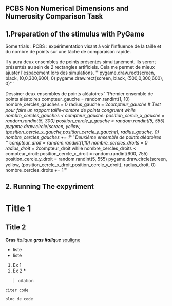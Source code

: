 ## PCBS Non Numerical Dimensions and Numerosity Comparison Task

## 1.Preparation of the stimulus with PyGame
Some trials : 
PCBS : expérimentation visant à voir l'influence de la taille et du nombre de points sur une tâche de comparaison rapide.

Il y aura deux ensembles de points présentés simultanément. Ils seront présentés au sein de 2 rectangles artificiels. Cela me permet de mieux ajuster l'espacement lors des simulations.
'''pygame.draw.rect(screen, black, (0,0,300,600), 0)
pygame.draw.rect(screen, black, (500,0,300,600), 0)'''

Dessiner deux ensembles de points aléatoires
'''Premier ensemble de points aléatoires
compteur_gauche = random.randint(1, 10)
nombre_cercles_gauches = 0
radius_gauche = 2*compteur_gauche # Test pour faire un rapport taille-nombre de points congruent
while nombre_cercles_gauches < compteur_gauche:
	position_cercle_x_gauche = random.randint(5, 300)
	position_cercle_y_gauche = random.randint(5, 555)
	pygame.draw.circle(screen, yellow, (position_cercle_x_gauche,position_cercle_y_gauche), radius_gauche, 0)
	nombre_cercles_gauches += 1'''
Deuxième ensemble de points aléatoires
'''compteur_droit = random.randint(1,10)
nombre_cercles_droits = 0
radius_droit = 2*compteur_droit
while nombre_cercles_droits < compteur_droit:
	position_cercle_x_droit = random.randint(600, 755)
	position_cercle_y_droit = random.randint(5, 555)
	pygame.draw.circle(screen, yellow, (position_cercle_x_droit,position_cercle_y_droit), radius_droit, 0)
	nombre_cercles_droits += 1'''





## 2. Running The expyriment

# Title 1
## Title 2

**Gras**
*italique*
***gras italique***
<u>souligne</u>

* liste 
* liste

1. Ex 1
2. Ex 2
	*
	
> citation

`citer code`

```
bloc de code
```
